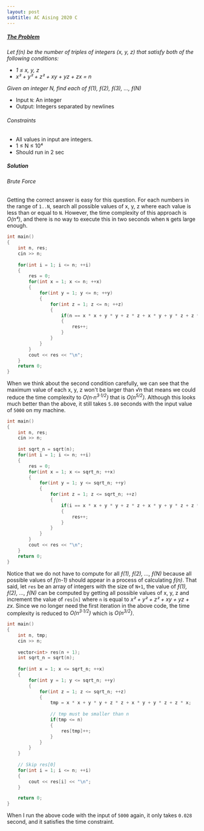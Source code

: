 ```yaml
---
layout: post
subtitle: AC Aising 2020 C
---
```


##### [The Problem][Atcoder Aising 2020 C]
*Let &#402;(n) be the number of triples of integers (x, y, z) that satisfy both of the following conditions:*
- *1 &le; x, y, z*
- *x&sup2; + y&sup2; + z&sup2; + xy + yz + zx = n*

*Given an integer N, find each of &#402;(1), &#402;(2), &#402;(3), …, &#402;(N)*

- Input `N`: An integer  
- Output: Integers separated by newlines

###### Constraints
- All values in input are integers.
- 1 &le; N &le; 10&#8308;
- Should run in 2 sec

##### Solution
###### Brute Force
Getting the correct answer is easy for this question. For each numbers in the range of `1..N`, search all possible values of x, y, z where each value is less than or equal to `N`. However, the time complexity of this approach is *O(n&#8308;)*, and there is no way to execute this in two seconds when `N` gets large enough.
```cpp
int main()
{
    int n, res;
    cin >> n;
    
    for(int i = 1; i <= n; ++i)
    {
        res = 0;
        for(int x = 1; x <= n; ++x)
        {
            for(int y = 1; y <= n; ++y)
            {
                for(int z = 1; z <= n; ++z)
                {
                    if(n == x * x + y * y + z * z + x * y + y * z + z * x)
                    {
                        res++;
                    }
                }
            }
        }
        cout << res << "\n";
    }
    return 0;
}
```
When we think about the second condition carefully, we can see that the maximum value of each x, y, z won't be larger than *&radic;n* that means we could 
reduce the time complexity to *O(n&centerdot;n<sup>3&centerdot;1/2</sup>)* that is *O(n<sup>5/2</sup>)*. Although this looks much better than the above, it still takes `5.80` seconds with the input value of `5000` on my machine. 
```cpp
int main()
{
    int n, res;
    cin >> n;
    
    int sqrt_n = sqrt(n);
    for(int i = 1; i <= n; ++i)
    {
        res = 0;
        for(int x = 1; x <= sqrt_n; ++x)
        {
            for(int y = 1; y <= sqrt_n; ++y)
            {
                for(int z = 1; z <= sqrt_n; ++z)
                {
                    if(i == x * x + y * y + z * z + x * y + y * z + z * x)
                    {
                        res++;
                    }    
                }
            }
        }
        cout << res << "\n";
    }
    return 0;
}
```
Notice that we do not have to compute for all *&#402;(1), &#402;(2), …, &#402;(N)*
because all possible values of *&#402;(n-1)* should appear in a process of calculating *&#402;(n)*. That said, let `res` be an array of integers with the size of `N+1`, the value of *&#402;(1), &#402;(2), …, &#402;(N)* can be computed by getting all possible values of x, y, z and increment the value of `res[n]` where `n` is equal to *x&sup2; + y&sup2; + z&sup2; + xy + yz + zx*. Since we 
no longer need the first iteration in the above code, the time complexity is reduced to *O(n<sup>3&centerdot;1/2</sup>)* which is *O(n<sup>3/2</sup>)*. 
```cpp
int main()
{
    int n, tmp;
    cin >> n;
    
    vector<int> res(n + 1);
    int sqrt_n = sqrt(n);
    
    for(int x = 1; x <= sqrt_n; ++x)
    {
        for(int y = 1; y <= sqrt_n; ++y)
        {
            for(int z = 1; z <= sqrt_n; ++z)
            {
                tmp = x * x + y * y + z * z + x * y + y * z + z * x;
                
                // tmp must be smaller than n
                if(tmp <= n)
                {
                    res[tmp]++;
                }
            }
        }
    }
    
    // Skip res[0]
    for(int i = 1; i <= n; ++i)
    {
        cout << res[i] << "\n";
    }

    return 0;
}
```
When I run the above code with the input of `5000` again, it only takes `0.028` second, and it satisfies the time constraint.

[Atcoder Aising 2020 C]: https://atcoder.jp/contests/aising2020/tasks/aising2020_c?lang=en